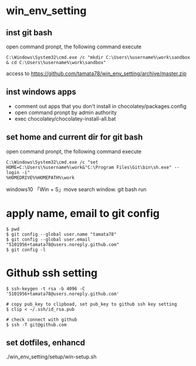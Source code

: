 # win_env_setting

## inst git bash
open command pronpt,  the following command execute
```
C:\Windows\System32\cmd.exe /c "mkdir C:\Users\%username%\work\sandbox & cd C:\Users\%username%\work\sandbox"
```
access to https://github.com/tamata78/win_env_setting/archive/master.zip

## inst windows apps
- comment out apps that you don't install in chocolatey/packages.config
- open command pronpt by admin authority
- exec chocolatey/chocolatey-install-all.bat

##  set home and current dir for git bash
open command pronpt,  the following command execute
```
C:\Windows\System32\cmd.exe /c "set HOME=C:\Users\%username%\work&"C:\Program Files\Git\bin\sh.exe" --login -i"
%HOMEDRIVE%%HOMEPATH%\work
```
windows10 「Win + S」move search window. git bash run

# apply name, email to git config
```
$ pwd
$ git config --global user.name "tamata78"
$ git config --global user.email "5101956+tamata78@users.noreply.github.com"
$ git config -l
```

# Github ssh setting
```
$ ssh-keygen -t rsa -b 4096 -C '5101956+tamata78@users.noreply.github.com'

# copy pub_key to clipboad, set pub_key to github ssh key setting
$ clip < ~/.ssh/id_rsa.pub

# check connect with github
$ ssh -T git@github.com
```
## set dotfiles, enhancd
./win_env_setting/setup/win-setup.sh

